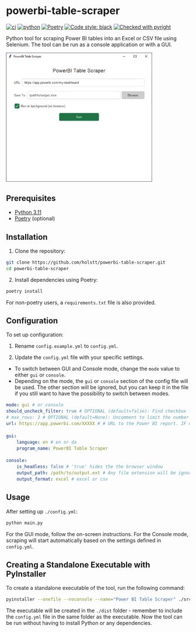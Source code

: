 # powerbi-table-scraper

[![ci](https://github.com/holstt/powerbi-table-scraper/actions/workflows/ci.yml/badge.svg)](https://github.com/holstt/powerbi-table-scraper/actions/workflows/ci.yml)
[![python](https://img.shields.io/badge/Python-3.11-3776AB.svg?style=flat&logo=python&logoColor=white)](https://www.python.org)
[![Poetry](https://img.shields.io/endpoint?url=https://python-poetry.org/badge/v0.json)](https://python-poetry.org/)
[![Code style: black](https://img.shields.io/badge/code%20style-black-000000.svg)](https://github.com/psf/black)
[![Checked with pyright](https://microsoft.github.io/pyright/img/pyright_badge.svg)](https://microsoft.github.io/pyright/)

Python tool for scraping Power BI tables into an Excel or CSV file using Selenium. The tool can be run as a console application or with a GUI.

<img src="./docs/gui_screenshot.png" alt="GUI Screenshot" width="400"/>

## Prerequisites

-   [Python 3.11](https://www.python.org/downloads/release/python-311/)
-   [Poetry](https://python-poetry.org/docs/) (optional)

## Installation

1. Clone the repository:

```bash
git clone https://github.com/holstt/powerbi-table-scraper.git
cd powerbi-table-scraper
```

2. Install dependencies using Poetry:

```bash
poetry install
```

For non-poetry users, a `requirements.txt` file is also provided.

## Configuration

To set up configuration:

1. Rename `config.example.yml` to `config.yml`.

2. Update the `config.yml` file with your specific settings.

-   To switch between GUI and Console mode, change the `mode` value to either `gui` or `console`.
-   Depending on the mode, the `gui` or `console` section of the config file will be used. The other section will be ignored, but you can keep it in the file if you still want to have the possibility to switch between modes.

```yml
mode: gui # or console
should_uncheck_filter: true # OPTIONAL (default=false): Find checkbox filter and uncheck all checkboxes before scraping
# max_rows: 3 # OPTIONAL (default=None): Uncomment to limit the number of rows scraped (e.g. for testing)
url: https://app.powerbi.com/XXXXX # # URL to the Power BI report. IF mode=gui, this is the default URL but can be changed in the GUI.

gui:
    language: en # en or da
    program_name: PowerBI Table Scraper

console:
    is_headless: false # 'true' hides the the browser window
    output_path: /path/to/output.ext # Any file extension will be ignored - is determined by output_format
    output_format: excel # excel or csv
```

## Usage

After setting up `./config.yml`:

```bash
python main.py
```

For the GUI mode, follow the on-screen instructions. For the Console mode, scraping will start automatically based on the settings defined in `config.yml`.

## Creating a Standalone Executable with PyInstaller

To create a standalone executable of the tool, run the following command:

```bash
pyinstaller --onefile --noconsole --name="Power BI Table Scraper" ./src/main.py
```

The executable will be created in the `./dist` folder - remember to include the `config.yml` file in the same folder as the executable. Now the tool can be run without having to install Python or any dependencies.

